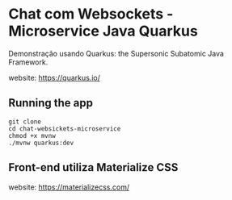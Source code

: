 # Chat com Websockets - Microservice Java Quarkus

Demonstração usando Quarkus: the Supersonic Subatomic Java Framework.

website: https://quarkus.io/

## Running the app

```
git clone
cd chat-websickets-microservice
chmod +x mvnw
./mvnw quarkus:dev
```

## Front-end utiliza Materialize CSS

website: https://materializecss.com/
